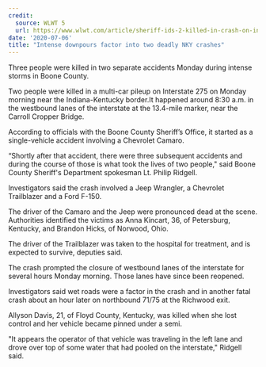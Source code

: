 ```yaml
---
credit:
  source: WLWT 5
  url: https://www.wlwt.com/article/sheriff-ids-2-killed-in-crash-on-interstate-275-in-boone-county/33215122
date: '2020-07-06'
title: "Intense downpours factor into two deadly NKY crashes"
---
```

Three people were killed in two separate accidents Monday during intense storms in Boone County.

Two people were killed in a multi-car pileup on Interstate 275 on Monday morning near the Indiana-Kentucky border.It happened around 8:30 a.m. in the westbound lanes of the interstate at the 13.4-mile marker, near the Carroll Cropper Bridge.

According to officials with the Boone County Sheriff’s Office, it started as a single-vehicle accident involving a Chevrolet Camaro.

“Shortly after that accident, there were three subsequent accidents and during the course of those is what took the lives of two people," said Boone County Sheriff's Department spokesman Lt. Philip Ridgell.

Investigators said the crash involved a Jeep Wrangler, a Chevrolet Trailblazer and a Ford F-150.

The driver of the Camaro and the Jeep were pronounced dead at the scene. Authorities identified the victims as Anna Kincart, 36, of Petersburg, Kentucky, and Brandon Hicks, of Norwood, Ohio.

The driver of the Trailblazer was taken to the hospital for treatment, and is expected to survive, deputies said.

The crash prompted the closure of westbound lanes of the interstate for several hours Monday morning. Those lanes have since been reopened.

Investigators said wet roads were a factor in the crash and in another fatal crash about an hour later on northbound 71/75 at the Richwood exit.

Allyson Davis, 21, of Floyd County, Kentucky, was killed when she lost control and her vehicle became pinned under a semi.

"It appears the operator of that vehicle was traveling in the left lane and drove over top of some water that had pooled on the interstate," Ridgell said.
